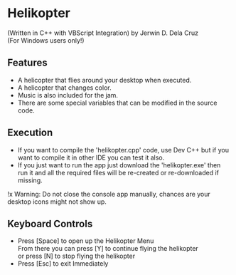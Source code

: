 # Helikopter 
(Written in C++ with VBScript Integration) by Jerwin D. Dela Cruz <br />
(For Windows users only!) <br />

## Features
- A helicopter that flies around your desktop when executed.
- A helicopter that changes color.
- Music is also included for the jam.
- There are some special variables that can be modified in the source code.

## Execution 
- If you want to compile the 'helikopter.cpp' code, use Dev C++ but if you want to compile it in other IDE you can test it also.
- If you just want to run the app just download the 'helikopter.exe' then run it and all the required files will be re-created or re-downloaded if missing.

!x Warning: Do not close the console app manually, chances are your desktop icons might not show up.

## Keyboard Controls 
- Press [Space] to open up the Helikopter Menu <br />From there you can press [Y] to continue flying the helikopter<br />or press [N] to stop flying the helikopter
- Press [Esc] to exit Immediately